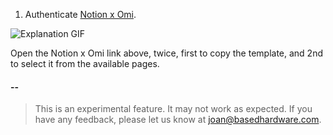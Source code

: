 1. Authenticate [Notion x Omi](https://based-hardware--plugins-api.modal.run/setup-notion-crm).

![Explanation GIF](assets/explanation.gif)

Open the Notion x Omi link above, twice, first to copy the template, and 2nd to select it from the available pages.
#### --

> This is an experimental feature. It may not work as expected. If you have any feedback, please let us know at joan@basedhardware.com.
